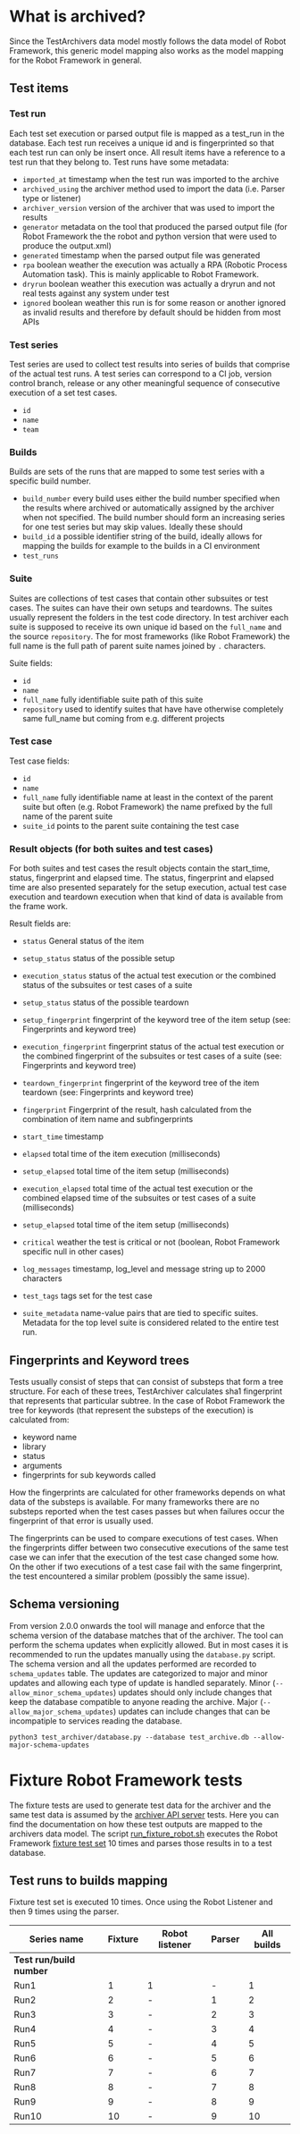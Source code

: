 # What is archived?

Since the TestArchivers data model mostly follows the data model of Robot Framework, this generic model mapping also works as the model mapping for the Robot Framework in general.

## Test items

### Test run

Each test set execution or parsed output file is mapped as a test_run in the database. Each test run receives a unique id and is fingerprinted so that each test run can only be insert once. All result items have a reference to a test run that they belong to. Test runs have some metadata:

-   `imported_at` timestamp when the test run was imported to the archive
-   `archived_using` the archiver method used to import the data (i.e. Parser type or listener)
-   `archiver_version` version of the archiver that was used to import the results
-   `generator` metadata on the tool that produced the parsed output file (for Robot Framework the the robot and python version that were used to produce the output.xml)
-   `generated` timestamp when the parsed output file was generated
-   `rpa` boolean weather the execution was actually a RPA (Robotic Process Automation task). This is mainly applicable to Robot Framework.
-   `dryrun` boolean weather this execution was actually a dryrun and not real tests against any system under test
-   `ignored` boolean weather this run is for some reason or another ignored as invalid results and therefore by default should be hidden from most APIs

### Test series

Test series are used to collect test results into series of builds that comprise of the actual test runs. A test series can correspond to a CI job, version control branch, release or any other meaningful sequence of consecutive execution of a set test cases.

-   `id`
-   `name`
-   `team`

### Builds

Builds are sets of the runs that are mapped to some test series with a specific build number.

-   `build_number` every build uses either the build number specified when the results where archived or automatically assigned by the archiver when not specified. The build number should form an increasing series for one test series but may skip values. Ideally these should
-   `build_id` a possible identifier string of the build, ideally allows for mapping the builds for example to the builds in a CI environment
-   `test_runs`

### Suite

Suites are collections of test cases that contain other subsuites or test cases. The suites can have their own setups and teardowns. The suites usually represent the folders in the test code directory. In test archiver each suite is supposed to receive its own unique id based on the `full_name` and the source `repository`. The for most frameworks (like Robot Framework) the full name is the full path of parent suite names joined by `.` characters.

Suite fields:

-   `id`
-   `name`
-   `full_name` fully identifiable suite path of this suite
-   `repository` used to identify suites that have have otherwise completely same full_name but coming from e.g. different projects

### Test case

Test case fields:

-   `id`
-   `name`
-   `full_name` fully identifiable name at least in the context of the parent suite but often (e.g. Robot Framework) the name prefixed by the full name of the parent suite
-   `suite_id` points to the parent suite containing the test case

### Result objects (for both suites and test cases)

For both suites and test cases the result objects contain the start_time, status, fingerprint and elapsed time. The status, fingerprint and elapsed time are also presented separately for the setup execution, actual test case execution and teardown execution when that kind of data is available from the frame work.

Result fields are:

-   `status` General status of the item

-   `setup_status` status of the possible setup

-   `execution_status`  status of the actual test execution or the combined status of the subsuites or test cases of a suite

-   `setup_status` status of the possible teardown

-   `setup_fingerprint` fingerprint of the keyword tree of the item setup (see: Fingerprints and keyword tree)

-   `execution_fingerprint` fingerprint status of the actual test execution or the combined fingerprint of the subsuites or test cases of a suite (see: Fingerprints and keyword tree)

-   `teardown_fingerprint` fingerprint of the keyword tree of the item teardown (see: Fingerprints and keyword tree)

-   `fingerprint` Fingerprint of the result, hash calculated from the combination of item name and subfingerprints

-   `start_time` timestamp

-   `elapsed` total time of the item execution (milliseconds)

-   `setup_elapsed` total time of the item setup (milliseconds)

-   `execution_elapsed` total time of the actual test execution or the combined elapsed time of the subsuites or test cases of a suite (milliseconds)

-   `setup_elapsed` total time of the item setup (milliseconds)

-   `critical` weather the test is critical or not (boolean, Robot Framework specific null in other cases)

-   `log_messages` timestamp, log_level and message string up to 2000 characters

-   `test_tags` tags set for the test case

-   `suite_metadata` name-value pairs that are tied to specific suites. Metadata for the top level suite is considered related to the entire test run.

## Fingerprints and Keyword trees

Tests usually consist of steps that can consist of substeps that form a tree structure. For each of these trees, TestArchiver calculates sha1 fingerprint that represents that particular subtree. In the case of Robot Framework the tree for keywords (that represent the substeps of the execution) is calculated from:

-   keyword name
-   library
-   status
-   arguments
-   fingerprints for sub keywords called

How the fingerprints are calculated for other frameworks depends on what data of the substeps is available. For many frameworks there are no substeps reported when the test cases passes but when failures occur the fingerprint of that error is usually used.

The fingerprints can be used to compare executions of test cases. When the fingerprints differ between two consecutive executions of the same test case we can infer that the execution of the test case changed some how. On the other if two executions of a test case fail with the same fingerprint, the test encountered a similar problem (possibly the same issue).

## Schema versioning
From version 2.0.0 onwards the tool will manage and enforce that the schema version of the database matches that of the archiver. The tool can perform the schema updates when explicitly allowed. But in most cases it is recommended to run the updates manually using the `database.py` script. The schema version and all the updates performed are recorded to `schema_updates` table. The updates are categorized to major and minor updates and allowing each type of update is handled separately. Minor (`--allow_minor_schema_updates`) updates should only include changes that keep the database compatible to anyone reading the archive. Major (`--allow_major_schema_updates`) updates can include changes that can be incompatiple to services reading the database.

```
python3 test_archiver/database.py --database test_archive.db --allow-major-schema-updates
```

# Fixture Robot Framework tests

The fixture tests are used to generate test data for the archiver and the same test data is assumed by the [archiver API server](/archive_api_server) tests. Here you can find the documentation on how these test outputs are mapped to the archivers data model. The script [run_fixture_robot.sh](/run_fixture_robot.sh) executes the Robot Framework [fixture test set](/robot_tests/) 10 times and parses those results in to a test database.

## Test runs to builds mapping

Fixture test set is executed 10 times. Once using the Robot Listener and then 9 times using the parser.

| Series name               | Fixture | Robot listener | Parser | All builds |
| ------------------------- | ------- | -------------- | ------ | ---------- |
| **Test run/build number** |         |                |        |            |
| Run1                      | 1       | 1              | -      | 1          |
| Run2                      | 2       | -              | 1      | 2          |
| Run3                      | 3       | -              | 2      | 3          |
| Run4                      | 4       | -              | 3      | 4          |
| Run5                      | 5       | -              | 4      | 5          |
| Run6                      | 6       | -              | 5      | 6          |
| Run7                      | 7       | -              | 6      | 7          |
| Run8                      | 8       | -              | 7      | 8          |
| Run9                      | 9       | -              | 8      | 9          |
| Run10                     | 10      | -              | 9      | 10         |
